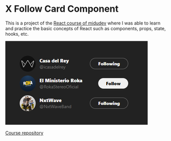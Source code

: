 # X Follow Card Component

This is a project of the [React course of midudev](https://cursoreact.dev) where I was able to learn and practice the basic concepts of React such as components, props, state, hooks, etc.

![X follow card screenshot](<src/assets/Screenshot 2024-10-30 161912.png>)

[Course repository](https://github.com/midudev/aprendiendo-react)
